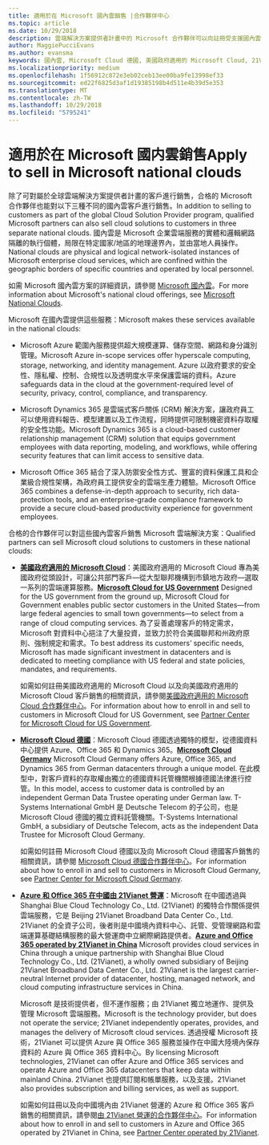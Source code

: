 ```yaml
---
title: 適用於在 Microsoft 國內雲銷售 |合作夥伴中心
ms.topic: article
ms.date: 10/29/2018
description: 雲端解決方案提供者計畫中的 Microsoft 合作夥伴可以向註冊受支援國內雲的客戶進行銷售。
author: MaggiePucciEvans
ms.author: evansma
keywords: 國內雲, Microsoft Cloud 德國, 美國政府適用的 Microsoft Cloud, 21Vianet, Microsoft Cloud 中國
ms.localizationpriority: medium
ms.openlocfilehash: 1f56912c872e3eb02ceb13ee00ba9fe13998ef33
ms.sourcegitcommit: ed22f6825d3af1d19385198b4d511e4b39d5e353
ms.translationtype: MT
ms.contentlocale: zh-TW
ms.lasthandoff: 10/29/2018
ms.locfileid: "5795241"
---
```

# <a name="apply-to-sell-in-microsoft-national-clouds"></a><span data-ttu-id="4417e-104">適用於在 Microsoft 國内雲銷售</span><span class="sxs-lookup"><span data-stu-id="4417e-104">Apply to sell in Microsoft national clouds</span></span>

<span data-ttu-id="4417e-105">除了可對屬於全球雲端解決方案提供者計畫的客戶進行銷售，合格的 Microsoft 合作夥伴也能對以下三種不同的國內雲客戶進行銷售。</span><span class="sxs-lookup"><span data-stu-id="4417e-105">In addition to selling to customers as part of the global Cloud Solution Provider program, qualified Microsoft partners can also sell cloud solutions to customers in three separate national clouds.</span></span> <span data-ttu-id="4417e-106">國內雲是 Microsoft 企業雲端服務的實體和邏輯網路隔離的執行個體，局限在特定國家/地區的地理邊界內，並由當地人員操作。</span><span class="sxs-lookup"><span data-stu-id="4417e-106">National clouds are physical and logical network-isolated instances of Microsoft enterprise cloud services, which are confined within the geographic borders of specific countries and operated by local personnel.</span></span> 

<span data-ttu-id="4417e-107">如需 Microsoft 國內雲方案的詳細資訊，請參閱 [Microsoft 國內雲](https://www.microsoft.com/trustcenter/cloudservices/nationalcloud)。</span><span class="sxs-lookup"><span data-stu-id="4417e-107">For more information about Microsoft's national cloud offerings, see [Microsoft National Clouds](https://www.microsoft.com/trustcenter/cloudservices/nationalcloud).</span></span>

<span data-ttu-id="4417e-108">Microsoft 在國內雲提供這些服務：</span><span class="sxs-lookup"><span data-stu-id="4417e-108">Microsoft makes these services available in the national clouds:</span></span>

-   <span data-ttu-id="4417e-109">Microsoft Azure 範圍內服務提供超大規模運算、儲存空間、網路和身分識別管理。</span><span class="sxs-lookup"><span data-stu-id="4417e-109">Microsoft Azure in-scope services offer hyperscale computing, storage, networking, and identity management.</span></span> <span data-ttu-id="4417e-110">Azure 以政府要求的安全性、隱私權、控制、合規性以及透明度水平來保護雲端的資料。</span><span class="sxs-lookup"><span data-stu-id="4417e-110">Azure safeguards data in the cloud at the government-required level of security, privacy, control, compliance, and transparency.</span></span>

-   <span data-ttu-id="4417e-111">Microsoft Dynamics 365 是雲端式客戶關係 (CRM) 解決方案，讓政府員工可以使用資料報告、模型建置以及工作流程，同時提供可限制機密資料存取權的安全性功能。</span><span class="sxs-lookup"><span data-stu-id="4417e-111">Microsoft Dynamics 365 is a cloud-based customer relationship management (CRM) solution that equips government employees with data reporting, modeling, and workflows, while offering security features that can limit access to sensitive data.</span></span>

-   <span data-ttu-id="4417e-112">Microsoft Office 365 結合了深入防禦安全性方式、豐富的資料保護工具和企業級合規性架構，為政府員工提供安全的雲端生產力體驗。</span><span class="sxs-lookup"><span data-stu-id="4417e-112">Microsoft Office 365 combines a defense-in-depth approach to security, rich data-protection tools, and an enterprise-grade compliance framework to provide a secure cloud-based productivity experience for government employees.</span></span>

<span data-ttu-id="4417e-113">合格的合作夥伴可以對這些國內雲客戶銷售 Microsoft 雲端解決方案：</span><span class="sxs-lookup"><span data-stu-id="4417e-113">Qualified partners can sell Microsoft cloud solutions to customers in these national clouds:</span></span>

-   <span data-ttu-id="4417e-114">[**美國政府適用的 Microsoft Cloud**](https://www.microsoft.com/trustcenter/cloudservices/nationalcloud#Microsoft_Cloud_for_US)：美國政府適用的 Microsoft Cloud 專為美國政府從頭設計，可讓公共部門客戶—從大型聯邦機構到市鎮地方政府—選取一系列的雲端運算服務。</span><span class="sxs-lookup"><span data-stu-id="4417e-114">[**Microsoft Cloud for US Government**](https://www.microsoft.com/trustcenter/cloudservices/nationalcloud#Microsoft_Cloud_for_US) Designed for the US government from the ground up, Microsoft Cloud for Government enables public sector customers in the United States—from large federal agencies to small town governments—to select from a range of cloud computing services.</span></span> <span data-ttu-id="4417e-115">為了妥善處理客戶的特定需求，Microsoft 對資料中心挹注了大量投資，並致力於符合美國聯邦和州政府原則、強制規定和需求。</span><span class="sxs-lookup"><span data-stu-id="4417e-115">To best address its customers’ specific needs, Microsoft has made significant investment in datacenters and is dedicated to meeting compliance with US federal and state policies, mandates, and requirements.</span></span> 

    <span data-ttu-id="4417e-116">如需如何註冊美國政府適用的 Microsoft Cloud 以及向美國政府適用的 Microsoft Cloud 客戶銷售的相關資訊，請參閱[美國政府適用的 Microsoft Cloud 合作夥伴中心](partner-center-for-microsoft-us-govt-cloud.md)。</span><span class="sxs-lookup"><span data-stu-id="4417e-116">For information about how to enroll in and sell to customers in Microsoft Cloud for US Government, see [Partner Center for Microsoft Cloud for US Government](partner-center-for-microsoft-us-govt-cloud.md).</span></span>

-   <span data-ttu-id="4417e-117">[**Microsoft Cloud 德國**](https://www.microsoft.com/trustcenter/cloudservices/nationalcloud#Microsoft_Cloud_Germany)：Microsoft Cloud 德國透過獨特的模型，從德國資料中心提供 Azure、Office 365 和 Dynamics 365。</span><span class="sxs-lookup"><span data-stu-id="4417e-117">[**Microsoft Cloud Germany**](https://www.microsoft.com/trustcenter/cloudservices/nationalcloud#Microsoft_Cloud_Germany) Microsoft Cloud Germany offers Azure, Office 365, and Dynamics 365 from German datacenters through a unique model.</span></span> <span data-ttu-id="4417e-118">在此模型中，對客戶資料的存取權由獨立的德國資料託管機關根據德國法律進行控管。</span><span class="sxs-lookup"><span data-stu-id="4417e-118">In this model, access to customer data is controlled by an independent German Data Trustee operating under German law.</span></span> <span data-ttu-id="4417e-119">T-Systems International GmbH 是 Deutsche Telecom 的子公司，也是 Microsoft Cloud 德國的獨立資料託管機關。</span><span class="sxs-lookup"><span data-stu-id="4417e-119">T-Systems International GmbH, a subsidiary of Deutsche Telecom, acts as the independent Data Trustee for Microsoft Cloud Germany.</span></span> 

    <span data-ttu-id="4417e-120">如需如何註冊 Microsoft Cloud 德國以及向 Microsoft Cloud 德國客戶銷售的相關資訊，請參閱 [Microsoft Cloud 德國合作夥伴中心](partner-center-for-microsoft-cloud-germany.md)。</span><span class="sxs-lookup"><span data-stu-id="4417e-120">For information about how to enroll in and sell to customers in Microsoft Cloud Germany, see [Partner Center for Microsoft Cloud Germany](partner-center-for-microsoft-cloud-germany.md).</span></span> 
    
-   <span data-ttu-id="4417e-121">[**Azure 和 Office 365 在中國由 21Vianet 營運**](https://www.microsoft.com/trustcenter/cloudservices/nationalcloud#Microsoft_Cloud_for_China)：Microsoft 在中國透過與 Shanghai Blue Cloud Technology Co., Ltd. (21Vianet) 的獨特合作關係提供雲端服務，它是 Beijing 21Vianet Broadband Data Center Co., Ltd. 21Vianet 的全資子公司，後者則是中國境內資料中心、託管、受管理網路和雲端運算基礎結構服務的最大營運商中立網際網路提供者。</span><span class="sxs-lookup"><span data-stu-id="4417e-121">[**Azure and Office 365 operated by 21Vianet in China**](https://www.microsoft.com/trustcenter/cloudservices/nationalcloud#Microsoft_Cloud_for_China) Microsoft provides cloud services in China through a unique partnership with Shanghai Blue Cloud Technology Co., Ltd. (21Vianet), a wholly owned subsidiary of Beijing 21Vianet Broadband Data Center Co., Ltd. 21Vianet is the largest carrier-neutral Internet provider of datacenter, hosting, managed network, and cloud computing infrastructure services in China.</span></span> 

    <span data-ttu-id="4417e-122">Microsoft 是技術提供者，但不運作服務；由 21Vianet 獨立地運作、提供及管理 Microsoft 雲端服務。</span><span class="sxs-lookup"><span data-stu-id="4417e-122">Microsoft is the technology provider, but does not operate the service; 21Vianet independently operates, provides, and manages the delivery of Microsoft cloud services.</span></span> <span data-ttu-id="4417e-123">透過授權 Microsoft 技術，21Vianet 可以提供 Azure 與 Office 365 服務並操作在中國大陸境內保存資料的 Azure 與 Office 365 資料中心。</span><span class="sxs-lookup"><span data-stu-id="4417e-123">By licensing Microsoft technologies, 21Vianet can offer Azure and Office 365 services and operate Azure and Office 365 datacenters that keep data within mainland China.</span></span> <span data-ttu-id="4417e-124">21Vianet 也提供訂閱和帳單服務，以及支援。</span><span class="sxs-lookup"><span data-stu-id="4417e-124">21Vianet also provides subscription and billing services, as well as support.</span></span>

    <span data-ttu-id="4417e-125">如需如何註冊以及向中國境內由 21Vianet 營運的 Azure 和 Office 365 客戶銷售的相關資訊，請參閱[由 21Vianet 營運的合作夥伴中心](https://msdn.microsoft.com/partner-china/index)。</span><span class="sxs-lookup"><span data-stu-id="4417e-125">For information about how to enroll in and sell to customers in Azure and Office 365 operated by 21Vianet in China, see [Partner Center operated by 21Vianet](https://msdn.microsoft.com/partner-china/index).</span></span> 